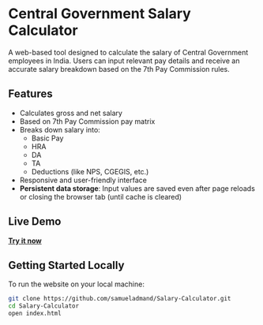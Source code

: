 # Central Government Salary Calculator

A web-based tool designed to calculate the salary of Central Government employees in India. Users can input relevant pay details and receive an accurate salary breakdown based on the 7th Pay Commission rules.

## Features

- Calculates gross and net salary
- Based on 7th Pay Commission pay matrix
- Breaks down salary into:
  - Basic Pay
  - HRA
  - DA
  - TA
  - Deductions (like NPS, CGEGIS, etc.)
- Responsive and user-friendly interface
- **Persistent data storage**: Input values are saved even after page reloads or closing the browser tab (until cache is cleared)

## Live Demo

**[Try it now](https://samueladmand.github.io/Salary-Calculator/)**

## Getting Started Locally

To run the website on your local machine:

```bash
git clone https://github.com/samueladmand/Salary-Calculator.git
cd Salary-Calculator
open index.html

